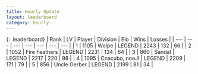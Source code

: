 ```yaml
---
title: Hourly Update
layout: leaderboard
category: hourly
---
```


{: .leaderboard}
| Rank | LV | Player | Division | Elo | Wins | Losses |
| --- | --- | --- | --- | --- | --- | --- |
| <span data-change="0">1</span> | 1105 | <span title="ID: 204953">Wolpe</span> | LEGEND | <span data-change="0">2243</span> | <span data-change="0">132</span> | <span data-change="0">66</span> |
| <span data-change="0">2</span> | 1052 | <span title="ID: 357425">Fire Feathers</span> | LEGEND | <span data-change="0">2231</span> | <span data-change="0">134</span> | <span data-change="0">64</span> |
| <span data-change="0">3</span> | 860 | <span title="ID: 315148">Sandal</span> | LEGEND | <span data-change="6">2217</span> | <span data-change="2">220</span> | <span data-change="1">98</span> |
| <span data-change="2">4</span> | 1095 | <span title="ID: 203132">Cnacubo, noeJI</span> | LEGEND | <span data-change="26">2209</span> | <span data-change="7">171</span> | <span data-change="1">79</span> |
| <span data-change="-1">5</span> | 856 | <span title="ID: 31699">Uncle Gerber</span> | LEGEND | <span data-change="0">2199</span> | <span data-change="0">81</span> | <span data-change="0">34</span> |
